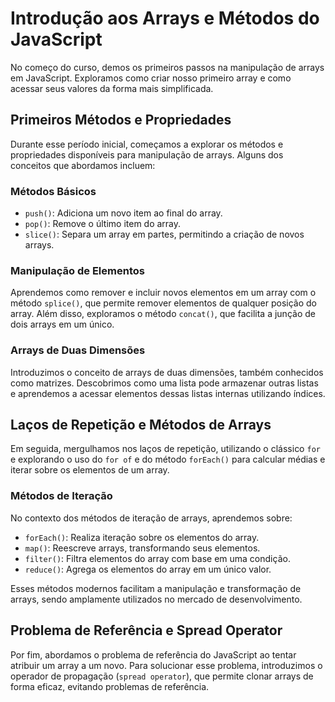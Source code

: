 # Introdução aos Arrays e Métodos do JavaScript

No começo do curso, demos os primeiros passos na manipulação de arrays em JavaScript. Exploramos como criar nosso primeiro array e como acessar seus valores da forma mais simplificada.

## Primeiros Métodos e Propriedades

Durante esse período inicial, começamos a explorar os métodos e propriedades disponíveis para manipulação de arrays. Alguns dos conceitos que abordamos incluem:

### Métodos Básicos

- `push()`: Adiciona um novo item ao final do array.
- `pop()`: Remove o último item do array.
- `slice()`: Separa um array em partes, permitindo a criação de novos arrays.

### Manipulação de Elementos

Aprendemos como remover e incluir novos elementos em um array com o método `splice()`, que permite remover elementos de qualquer posição do array. Além disso, exploramos o método `concat()`, que facilita a junção de dois arrays em um único.

### Arrays de Duas Dimensões

Introduzimos o conceito de arrays de duas dimensões, também conhecidos como matrizes. Descobrimos como uma lista pode armazenar outras listas e aprendemos a acessar elementos dessas listas internas utilizando índices.

## Laços de Repetição e Métodos de Arrays

Em seguida, mergulhamos nos laços de repetição, utilizando o clássico `for` e explorando o uso do `for of` e do método `forEach()` para calcular médias e iterar sobre os elementos de um array.

### Métodos de Iteração

No contexto dos métodos de iteração de arrays, aprendemos sobre:

- `forEach()`: Realiza iteração sobre os elementos do array.
- `map()`: Reescreve arrays, transformando seus elementos.
- `filter()`: Filtra elementos do array com base em uma condição.
- `reduce()`: Agrega os elementos do array em um único valor.

Esses métodos modernos facilitam a manipulação e transformação de arrays, sendo amplamente utilizados no mercado de desenvolvimento.

## Problema de Referência e Spread Operator

Por fim, abordamos o problema de referência do JavaScript ao tentar atribuir um array a um novo. Para solucionar esse problema, introduzimos o operador de propagação (`spread operator`), que permite clonar arrays de forma eficaz, evitando problemas de referência.

